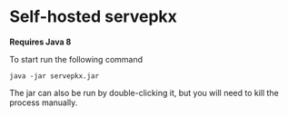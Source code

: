 # Self-hosted servepkx

__Requires Java 8__

To start run the following command

`java -jar servepkx.jar`

The jar can also be run by double-clicking it, but you will need to kill the process manually.
